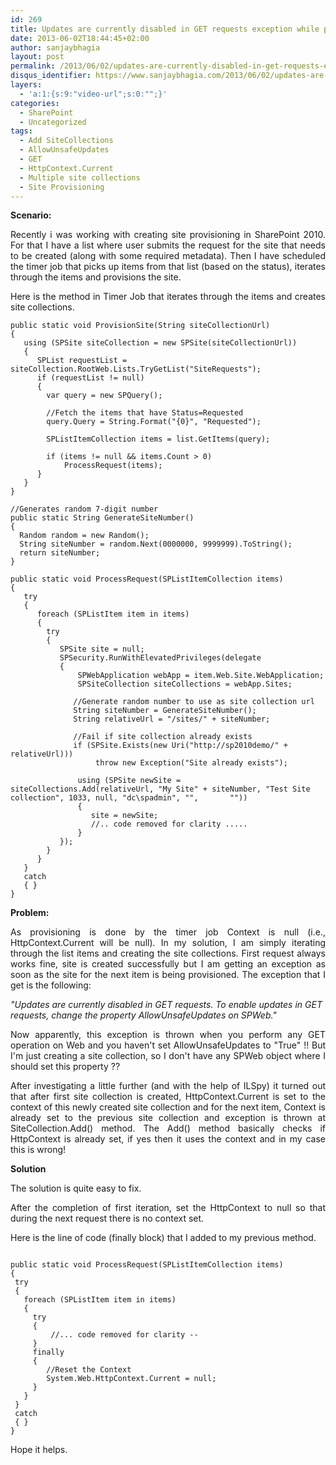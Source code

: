 ```yaml
---
id: 269
title: Updates are currently disabled in GET requests exception while provisioning multiple site collections
date: 2013-06-02T18:44:45+02:00
author: sanjaybhagia
layout: post
permalink: /2013/06/02/updates-are-currently-disabled-in-get-requests-exception-while-provisioning-multiple-site-collections/
disqus_identifier: https://www.sanjaybhagia.com/2013/06/02/updates-are-currently-disabled-in-get-requests-exception-while-provisioning-multiple-site-collections/
layers:
  - 'a:1:{s:9:"video-url";s:0:"";}'
categories:
  - SharePoint
  - Uncategorized
tags:
  - Add SiteCollections
  - AllowUnsafeUpdates
  - GET
  - HttpContext.Current
  - Multiple site collections
  - Site Provisioning
---
```

<strong>Scenario:</strong>
<p style="text-align:justify;">Recently i was working with creating site provisioning in SharePoint 2010. For that I have a list where user submits the request for the site that needs to be created (along with some required metadata). Then I have scheduled the timer job that picks up items from that list (based on the status), iterates through the items and provisions the site.</p>
<p style="text-align:justify;">Here is the method in Timer Job that iterates through the items and creates site collections.</p>

<pre><code class="csharp">public static void ProvisionSite(String siteCollectionUrl)
{
   using (SPSite siteCollection = new SPSite(siteCollectionUrl))
   {
      SPList requestList = siteCollection.RootWeb.Lists.TryGetList(&quot;SiteRequests&quot;);
      if (requestList != null)
      {
        var query = new SPQuery();

        //Fetch the items that have Status=Requested
        query.Query = String.Format(&quot;{0}&quot;, &quot;Requested&quot;);

        SPListItemCollection items = list.GetItems(query);

        if (items != null &amp;&amp; items.Count &gt; 0)
            ProcessRequest(items);
      }
   }
}

//Generates random 7-digit number
public static String GenerateSiteNumber()
{
  Random random = new Random();
  String siteNumber = random.Next(0000000, 9999999).ToString();
  return siteNumber;
}

public static void ProcessRequest(SPListItemCollection items)
{
   try
   {
      foreach (SPListItem item in items)
      {
        try
        {
           SPSite site = null;
           SPSecurity.RunWithElevatedPrivileges(delegate
           {
               SPWebApplication webApp = item.Web.Site.WebApplication;
               SPSiteCollection siteCollections = webApp.Sites;

              //Generate random number to use as site collection url
              String siteNumber = GenerateSiteNumber();
              String relativeUrl = &quot;/sites/&quot; + siteNumber;

              //Fail if site collection already exists
              if (SPSite.Exists(new Uri(&quot;http://sp2010demo/&quot; + relativeUrl)))
                   throw new Exception(&quot;Site already exists&quot;);

               using (SPSite newSite = siteCollections.Add(relativeUrl, &quot;My Site&quot; + siteNumber, &quot;Test Site collection&quot;, 1033, null, &quot;dc\spadmin&quot;, &quot;&quot;,       &quot;&quot;))
               {
                  site = newSite;
                  //.. code removed for clarity .....
               }
           });
        }
      }
   }
   catch
   { }
}
</code></pre>

<strong>Problem:</strong>
<p style="text-align:justify;">As provisioning is done by the timer job Context is null (i.e., HttpContext.Current will be null). In my solution, I am simply iterating through the list items and creating the site collections. First request always works fine, site is created successfully but I am getting an exception as soon as the site for the next item is being provisioned. The exception that I get is the following:</p>
<em>"Updates are currently disabled in GET requests. To enable updates in GET requests, change the property AllowUnsafeUpdates on SPWeb."</em>
<p style="text-align:justify;">Now apparently, this exception is thrown when you perform any GET operation on Web and you haven't set AllowUnsafeUpdates to "True" !! But I'm just creating a site collection, so I don't have any SPWeb object where I should set this property ??</p>
<p style="text-align:justify;">After investigating a little further (and with the help of ILSpy) it turned out that after first site collection is created, HttpContext.Current is set to the context of this newly created site collection and for the next item, Context is already set to the previous site collection and exception is thrown at SiteCollection.Add() method. The Add() method basically checks if HttpContext is already set, if yes then it uses the context and in my case this is wrong!</p>
<strong>Solution</strong>
<p style="text-align:justify;">The solution is quite easy to fix.</p>
<p style="text-align:justify;">After the completion of first iteration, set the HttpContext to null so that during the next request there is no context set.</p>
<p style="text-align:justify;">Here is the line of code (finally block) that I added to my previous method.</p>

<pre><code class="csharp">
public static void ProcessRequest(SPListItemCollection items)
{
 try
 {
   foreach (SPListItem item in items)
   {
     try
     {
         //... code removed for clarity --
     }
     finally
     {
        //Reset the Context
        System.Web.HttpContext.Current = null;
     }
   }
 }
 catch
 { }
}
</code></pre>

Hope it helps.